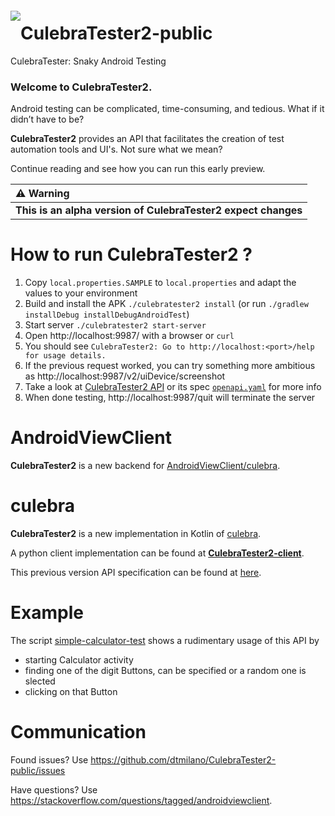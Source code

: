 <a href="#"><img src="https://github.com/dtmilano/AndroidViewClient/wiki/images/culebra-logo-transparent-204x209-rb-border.png" align="left" hspace="0" vspace="6"></a>

# CulebraTester2-public
CulebraTester: Snaky Android Testing

### Welcome to CulebraTester2.
Android testing can be complicated, time-consuming, and tedious.
What if it didn’t have to be? 

**CulebraTester2** provides an API that facilitates the creation of test automation tools and UI's.
Not sure what we mean?

Continue reading and see how you can run this early preview.


  ⚠️ Warning    |
:------------------|
**This is an alpha version of CulebraTester2 expect changes** |



# How to run CulebraTester2 ?
1. Copy `local.properties.SAMPLE` to `local.properties` and adapt the values to your environment
1. Build and install the APK `./culebratester2 install` (or run `./gradlew installDebug installDebugAndroidTest`)
1. Start server `./culebratester2 start-server`
1. Open http://localhost:9987/ with a browser or `curl` 
1. You should see `CulebraTester2: Go to http://localhost:<port>/help for usage details.`
1. If the previous request worked, you can try something more ambitious as http://localhost:9987/v2/uiDevice/screenshot
1. Take a look at [CulebraTester2 API](https://mrin9.github.io/OpenAPI-Viewer/#/load/https%3A%2F%2Fraw.githubusercontent.com%2Fdtmilano%2FCulebraTester2-public%2Fmaster%2Fopenapi.yaml) or its spec [`openapi.yaml`](https://github.com/dtmilano/CulebraTester2-public/blob/master/openapi.yaml) for more info
1. When done testing, http://localhost:9987/quit will terminate the server

# AndroidViewClient
**CulebraTester2** is a new backend for [AndroidViewClient/culebra](https://github.com/dtmilano/AndroidViewClient).

# culebra
**CulebraTester2** is a new implementation in Kotlin of [culebra](culebra.dtmilano.com).

A python client implementation can be found at **[CulebraTester2-client](https://github.com/dtmilano/CulebraTester2-client)**.

This previous version API specification can be found at [here](https://github.com/dtmilano/CulebraTester-public/wiki/RESTful-API). 

# Example
The script [simple-calculator-test](https://github.com/dtmilano/CulebraTester2-public/blob/master/simple-calculator-test) shows a rudimentary usage of this API by
- starting Calculator activity
- finding one of the digit Buttons, can be specified or a random one is slected
- clicking on that Button

# Communication
Found issues? Use https://github.com/dtmilano/CulebraTester2-public/issues

Have questions? Use https://stackoverflow.com/questions/tagged/androidviewclient.
